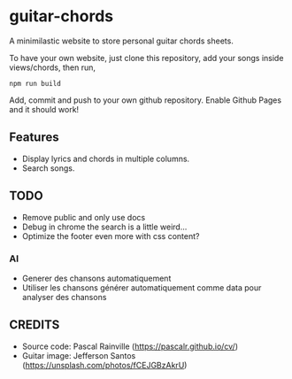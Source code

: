 # guitar-chords

A minimilastic website to store personal guitar chords sheets.

To have your own website, just clone this repository, add your songs inside views/chords, then run,

`npm run build`

Add, commit and push to your own github repository. Enable Github Pages and it should work!

## Features
- Display lyrics and chords in multiple columns.
- Search songs.

## TODO

- Remove public and only use docs
- Debug in chrome the search is a little weird...
- Optimize the footer even more with css content?

### AI

- Generer des chansons automatiquement
- Utiliser les chansons générer automatiquement comme data pour analyser des chansons

## CREDITS

- Source code: Pascal Rainville (https://pascalr.github.io/cv/)
- Guitar image: Jefferson Santos (https://unsplash.com/photos/fCEJGBzAkrU)
